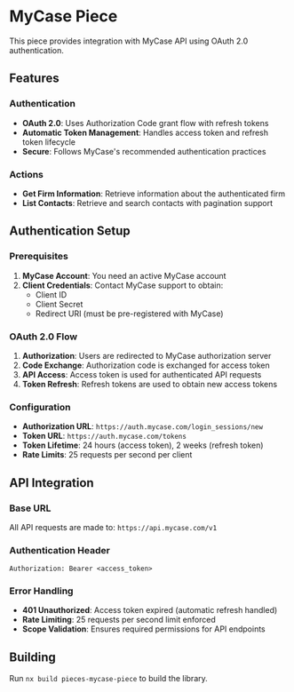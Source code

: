 # MyCase Piece

This piece provides integration with MyCase API using OAuth 2.0 authentication.

## Features

### Authentication
- **OAuth 2.0**: Uses Authorization Code grant flow with refresh tokens
- **Automatic Token Management**: Handles access token and refresh token lifecycle
- **Secure**: Follows MyCase's recommended authentication practices

### Actions
- **Get Firm Information**: Retrieve information about the authenticated firm
- **List Contacts**: Retrieve and search contacts with pagination support

## Authentication Setup

### Prerequisites
1. **MyCase Account**: You need an active MyCase account
2. **Client Credentials**: Contact MyCase support to obtain:
   - Client ID
   - Client Secret
   - Redirect URI (must be pre-registered with MyCase)

### OAuth 2.0 Flow
1. **Authorization**: Users are redirected to MyCase authorization server
2. **Code Exchange**: Authorization code is exchanged for access token
3. **API Access**: Access token is used for authenticated API requests
4. **Token Refresh**: Refresh tokens are used to obtain new access tokens

### Configuration
- **Authorization URL**: `https://auth.mycase.com/login_sessions/new`
- **Token URL**: `https://auth.mycase.com/tokens`
- **Token Lifetime**: 24 hours (access token), 2 weeks (refresh token)
- **Rate Limits**: 25 requests per second per client

## API Integration

### Base URL
All API requests are made to: `https://api.mycase.com/v1`

### Authentication Header
```
Authorization: Bearer <access_token>
```

### Error Handling
- **401 Unauthorized**: Access token expired (automatic refresh handled)
- **Rate Limiting**: 25 requests per second limit enforced
- **Scope Validation**: Ensures required permissions for API endpoints

## Building

Run `nx build pieces-mycase-piece` to build the library.
